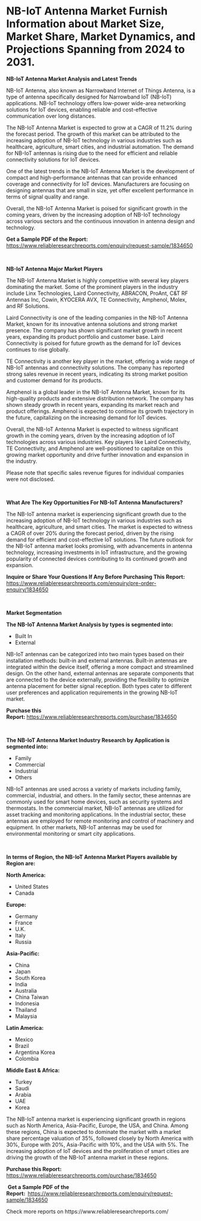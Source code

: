 <p><h1>NB-IoT Antenna Market Furnish Information about Market Size, Market Share, Market Dynamics, and Projections Spanning from 2024 to 2031.</h1></p><p><strong>NB-IoT Antenna Market Analysis and Latest Trends</strong></p>
<p><p>NB-IoT Antenna, also known as Narrowband Internet of Things Antenna, is a type of antenna specifically designed for Narrowband IoT (NB-IoT) applications. NB-IoT technology offers low-power wide-area networking solutions for IoT devices, enabling reliable and cost-effective communication over long distances.</p><p>The NB-IoT Antenna Market is expected to grow at a CAGR of 11.2% during the forecast period. The growth of this market can be attributed to the increasing adoption of NB-IoT technology in various industries such as healthcare, agriculture, smart cities, and industrial automation. The demand for NB-IoT antennas is rising due to the need for efficient and reliable connectivity solutions for IoT devices.</p><p>One of the latest trends in the NB-IoT Antenna Market is the development of compact and high-performance antennas that can provide enhanced coverage and connectivity for IoT devices. Manufacturers are focusing on designing antennas that are small in size, yet offer excellent performance in terms of signal quality and range.</p><p>Overall, the NB-IoT Antenna Market is poised for significant growth in the coming years, driven by the increasing adoption of NB-IoT technology across various sectors and the continuous innovation in antenna design and technology.</p></p>
<p><strong>Get a Sample PDF of the Report:&nbsp;</strong> <a href="https://www.reliableresearchreports.com/enquiry/request-sample/1834650">https://www.reliableresearchreports.com/enquiry/request-sample/1834650</a></p>
<p>&nbsp;</p>
<p><strong>NB-IoT Antenna Major Market Players</strong></p>
<p><p>The NB-IoT Antenna Market is highly competitive with several key players dominating the market. Some of the prominent players in the industry include Linx Technologies, Laird Connectivity, ABRACON, ProAnt, C&T RF Antennas Inc, Cowin, KYOCERA AVX, TE Connectivity, Amphenol, Molex, and RF Solutions.</p><p>Laird Connectivity is one of the leading companies in the NB-IoT Antenna Market, known for its innovative antenna solutions and strong market presence. The company has shown significant market growth in recent years, expanding its product portfolio and customer base. Laird Connectivity is poised for future growth as the demand for IoT devices continues to rise globally.</p><p>TE Connectivity is another key player in the market, offering a wide range of NB-IoT antennas and connectivity solutions. The company has reported strong sales revenue in recent years, indicating its strong market position and customer demand for its products.</p><p>Amphenol is a global leader in the NB-IoT Antenna Market, known for its high-quality products and extensive distribution network. The company has shown steady growth in recent years, expanding its market reach and product offerings. Amphenol is expected to continue its growth trajectory in the future, capitalizing on the increasing demand for IoT devices.</p><p>Overall, the NB-IoT Antenna Market is expected to witness significant growth in the coming years, driven by the increasing adoption of IoT technologies across various industries. Key players like Laird Connectivity, TE Connectivity, and Amphenol are well-positioned to capitalize on this growing market opportunity and drive further innovation and expansion in the industry.</p><p>Please note that specific sales revenue figures for individual companies were not disclosed.</p></p>
<p>&nbsp;</p>
<p><strong>What Are The Key Opportunities For NB-IoT Antenna Manufacturers?</strong></p>
<p><p>The NB-IoT antenna market is experiencing significant growth due to the increasing adoption of NB-IoT technology in various industries such as healthcare, agriculture, and smart cities. The market is expected to witness a CAGR of over 20% during the forecast period, driven by the rising demand for efficient and cost-effective IoT solutions. The future outlook for the NB-IoT antenna market looks promising, with advancements in antenna technology, increasing investments in IoT infrastructure, and the growing popularity of connected devices contributing to its continued growth and expansion.</p></p>
<p><strong>Inquire or Share Your Questions If Any Before Purchasing This Report:</strong> <a href="https://www.reliableresearchreports.com/enquiry/pre-order-enquiry/1834650">https://www.reliableresearchreports.com/enquiry/pre-order-enquiry/1834650</a></p>
<p>&nbsp;</p>
<p><strong>Market Segmentation</strong></p>
<p><strong>The NB-IoT Antenna Market Analysis by types is segmented into:</strong></p>
<p><ul><li>Built In</li><li>External</li></ul></p>
<p><p>NB-IoT antennas can be categorized into two main types based on their installation methods: built-in and external antennas. Built-in antennas are integrated within the device itself, offering a more compact and streamlined design. On the other hand, external antennas are separate components that are connected to the device externally, providing the flexibility to optimize antenna placement for better signal reception. Both types cater to different user preferences and application requirements in the growing NB-IoT market.</p></p>
<p><strong>Purchase this Report:&nbsp;</strong><a href="https://www.reliableresearchreports.com/purchase/1834650">https://www.reliableresearchreports.com/purchase/1834650</a></p>
<p>&nbsp;</p>
<p><strong>The NB-IoT Antenna Market Industry Research by Application is segmented into:</strong></p>
<p><ul><li>Family</li><li>Commercial</li><li>Industrial</li><li>Others</li></ul></p>
<p><p>NB-IoT antennas are used across a variety of markets including family, commercial, industrial, and others. In the family sector, these antennas are commonly used for smart home devices, such as security systems and thermostats. In the commercial market, NB-IoT antennas are utilized for asset tracking and monitoring applications. In the industrial sector, these antennas are employed for remote monitoring and control of machinery and equipment. In other markets, NB-IoT antennas may be used for environmental monitoring or smart city applications.</p></p>
<p>&nbsp;</p>
<p><strong>In terms of Region, the NB-IoT Antenna Market Players available by Region are:</strong></p>
<p>
    <p> <strong> North America: </strong>
        <ul>
            <li>United States</li>
            <li>Canada</li>
        </ul>
        </p> 
    <p> <strong> Europe: </strong>
        <ul>
            <li>Germany</li>
            <li>France</li>
            <li>U.K.</li>
            <li>Italy</li>
            <li>Russia</li>
        </ul>
        </p> 
    <p> <strong> Asia-Pacific: </strong>
        <ul>
            <li>China</li>
            <li>Japan</li>
            <li>South Korea</li>
            <li>India</li>
            <li>Australia</li>
            <li>China Taiwan</li>
            <li>Indonesia</li>
            <li>Thailand</li>
            <li>Malaysia</li>
        </ul>
        </p> 
    <p> <strong> Latin America: </strong>
        <ul>
            <li>Mexico</li>
            <li>Brazil</li>
            <li>Argentina Korea</li>
            <li>Colombia</li>
        </ul>
        </p> 
    <p> <strong> Middle East & Africa: </strong>
        <ul>
            <li>Turkey</li>
            <li>Saudi</li>
            <li>Arabia</li>
            <li>UAE</li>
            <li>Korea</li>
        </ul>
    </p>
    </p>
<p><p>The NB-IoT antenna market is experiencing significant growth in regions such as North America, Asia-Pacific, Europe, the USA, and China. Among these regions, China is expected to dominate the market with a market share percentage valuation of 35%, followed closely by North America with 30%, Europe with 20%, Asia-Pacific with 10%, and the USA with 5%. The increasing adoption of IoT devices and the proliferation of smart cities are driving the growth of the NB-IoT antenna market in these regions.</p></p>
<p><strong>Purchase this Report: </strong><a href="https://www.reliableresearchreports.com/purchase/1834650">https://www.reliableresearchreports.com/purchase/1834650</a></p>
<p>&nbsp;<strong>Get a Sample PDF of the Report:&nbsp;&nbsp;</strong><a href="https://www.reliableresearchreports.com/enquiry/request-sample/1834650">https://www.reliableresearchreports.com/enquiry/request-sample/1834650</a></p>
<p><strong></strong></p>
<p>Check more reports on https://www.reliableresearchreports.com/</p>